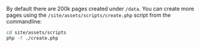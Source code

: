 By default there are 200k pages created under `/data`. You can create more pages using the `/site/assets/scripts/create.php` script from the commandline:

```bash
cd site/assets/scripts
php -f ./create.php
```

